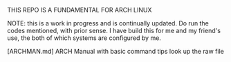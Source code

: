 THIS REPO IS A FUNDAMENTAL FOR ARCH LINUX

NOTE: this is a work in progress and is continually updated.
      Do run the codes mentioned, with prior sense.
      I have build this for me and my friend's use, the both of which systems are configured by me.

[ARCHMAN.md]
  ARCH Manual with basic command tips
  look up the raw file
